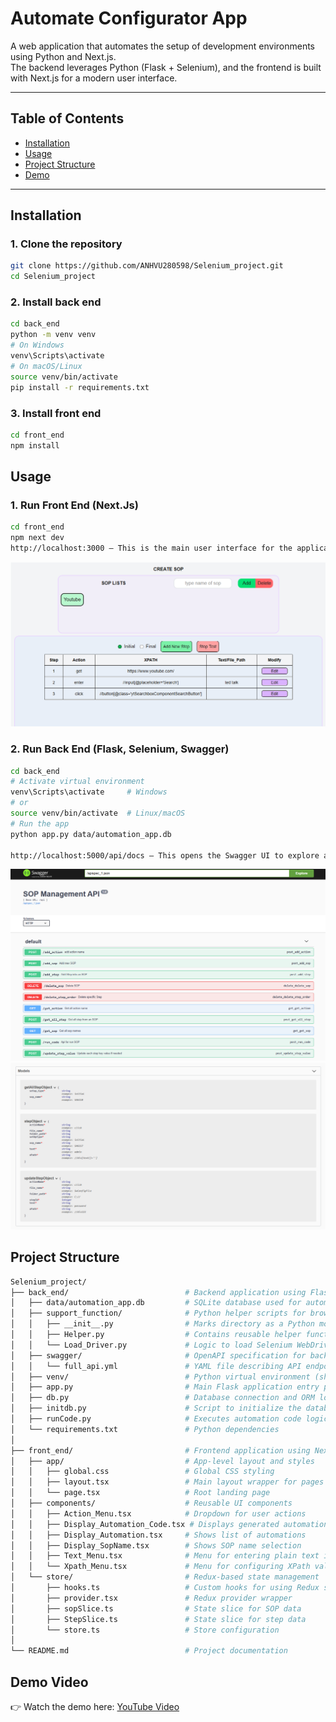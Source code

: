 # Automate Configurator App

A web application that automates the setup of development environments using Python and Next.js.  
The backend leverages Python (Flask + Selenium), and the frontend is built with Next.js for a modern user interface.

---

## Table of Contents
- [Installation](#installation)
- [Usage](#usage)
- [Project Structure](#project-structure)
- [Demo](#demo)

---

## Installation

### 1. Clone the repository

```bash
git clone https://github.com/ANHVU280598/Selenium_project.git
cd Selenium_project
```
### 2. Install back end
```bash
cd back_end
python -m venv venv
# On Windows
venv\Scripts\activate
# On macOS/Linux
source venv/bin/activate
pip install -r requirements.txt
```
### 3. Install front end
```bash
cd front_end
npm install
```

## Usage
### 1. Run Front End (Next.Js)
```bash
cd front_end
npm next dev
http://localhost:3000 — This is the main user interface for the application.
```
![App Screenshot](images/assets/app_run.png)
### 2. Run Back End (Flask, Selenium, Swagger)
```bash
cd back_end
# Activate virtual environment
venv\Scripts\activate     # Windows
# or
source venv/bin/activate  # Linux/macOS
# Run the app
python app.py data/automation_app.db

http://localhost:5000/api/docs — This opens the Swagger UI to explore available API endpoints.
```
![App Screenshot](images/assets/swagger1.png)
![App Screenshot](images/assets/swagger2.png)

## Project Structure
```bash
Selenium_project/
├── back_end/                          # Backend application using Flask + Selenium
│   ├── data/automation_app.db         # SQLite database used for automation storage
│   ├── support_function/              # Python helper scripts for browser automation
│   │   ├── __init__.py                # Marks directory as a Python module
│   │   ├── Helper.py                  # Contains reusable helper functions
│   │   └── Load_Driver.py             # Logic to load Selenium WebDriver
│   ├── swagger/                       # OpenAPI specification for backend APIs
│   │   └── full_api.yml               # YAML file describing API endpoints
│   ├── venv/                          # Python virtual environment (should be gitignored)
│   ├── app.py                         # Main Flask application entry point
│   ├── db.py                          # Database connection and ORM logic
│   ├── initdb.py                      # Script to initialize the database
│   ├── runCode.py                     # Executes automation code logic
│   └── requirements.txt               # Python dependencies
│
├── front_end/                         # Frontend application using Next.js + TypeScript
│   ├── app/                           # App-level layout and styles
│   │   ├── global.css                 # Global CSS styling
│   │   ├── layout.tsx                 # Main layout wrapper for pages
│   │   └── page.tsx                   # Root landing page
│   ├── components/                    # Reusable UI components
│   │   ├── Action_Menu.tsx            # Dropdown for user actions
│   │   ├── Display_Automation_Code.tsx # Displays generated automation code
│   │   ├── Display_Automation.tsx     # Shows list of automations
│   │   ├── Display_SopName.tsx        # Shows SOP name selection
│   │   ├── Text_Menu.tsx              # Menu for entering plain text input
│   │   └── Xpath_Menu.tsx             # Menu for configuring XPath values
│   └── store/                         # Redux-based state management
│       ├── hooks.ts                   # Custom hooks for using Redux store
│       ├── provider.tsx               # Redux provider wrapper
│       ├── sopSlice.ts                # State slice for SOP data
│       ├── StepSlice.ts               # State slice for step data
│       └── store.ts                   # Store configuration
│
└── README.md                          # Project documentation

```              
## Demo Video

👉 Watch the demo here: [YouTube Video](https://youtu.be/3eHyZe9wde4)
